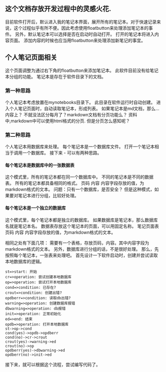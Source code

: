 ## 这个文档存放开发过程中的灵感火花.
目前软件打开后，默认进入我的笔记本界面，展开所有的笔记本。对于快速记录来说，这个过程似乎有所不便。因此考虑使用floatbutton来处理添加笔记本的事件。
另外，默认笔记本可以选择是否在启动时自动打开。
打开的笔记本将进入内容页面。
添加内容的时候也应当用floatbutton来处理添加新笔记的事宜。

## 个人笔记页面相关
这个页面调整为通过右下角的floatbutton来添加笔记本。
此软件目前没有给笔记本分组的功能。
笔记本是存在于软件目录下的文档。
### 第一种思路
个人笔记本考虑放置在mynotebooks目录下。
此目录在软件运行时自动创建。
进入个人笔记页面时，自动读取笔记本，形成列表。
如果笔记本是md文档，那么...内容上？
不就没法区分每月了？markdown文档有分页功能么？
资料中,markdown中可以使用html格式的分页.
但是分页怎么感知呢？

### 第二种思路
个人笔记本用数据库来处理。
每个笔记本是一个数据库文件。
打开一个笔记本相当于调用一个数据库。
接下来 - 可以有两种思路。
#### 每个笔记本是数据库中的一张数据表
这个模式里，所有的笔记本都在同一个数据库中。
不同的笔记本是不同的数据表。
所有的笔记本都具备相同的格式。
页码 内容
内容字段存放的值，为markdown格式的文本。
问题：只有一个数据库，是否安全？
但是这种模式，如果要对笔记本进行分组，比较好处理。
#### 每个笔记本是一个独立的数据库
这个模式里，每个笔记本都是独立的数据库。
如果数据库是笔记本，那么数据库名就是笔记本名。
数据表存放这个笔记本的页面，可以用固定名称。
笔记页面表
页码 内容
内容字段存放的值，为markdown格式的文本。

相同之处有下面几项：
需要有一个表格，存放页码，内容。其中内容字段为markdown格式的文本。
另外，数据库进行分组的话，不是很好处理。
那么，先按照每个笔记本，一张表来处理吧。
首先设计一下软件启动时，创建并尝试读取本地数据库的逻辑。

~~~flow
st=>start: 开始
cr=>operation: 尝试创建本地数据库
op=>operation: 尝试打开本地数据库
cond=>condition: 已存在?
crout=>condition: 创建出错?
opdberr=>condition: 读取db出错?
warning=>operation: 创建数据库报错
dbwarning=>operation: db报错
init=>operation: 正常初始化
ed=>end: 结束
opdb=>operation: 打开本地数据库
st->op->cond
cond(yes)->opdb->opdberr
cond(no)->cr->crout
crout(yes)->warning->ed
crout(no)->op
opdberr(yes)->dbwarning->ed
opdberr(no)->init->ed

~~~
接下来，就可以根据这个流程，尝试编写代码了。